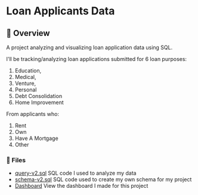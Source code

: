 # Loan Applicants Data
## 💼  Overview
A project analyzing and visualizing loan application data using SQL. 

I'll be tracking/analyzing loan applications submitted for 6 loan purposes: 
1. Education, 
2. Medical, 
3. Venture,
4. Personal
5. Debt Consolidation
6. Home Improvement

From applicants who:
1. Rent
2. Own
3. Have A Mortgage
4. Other

### 📁 Files
* [query-v2.sql](https://github.com/benjamindfuentes/Loan-Applicants/blob/main/query.sql) SQL code I used to analyze my data
* [schema-v2.sql](https://github.com/benjamindfuentes/Loan-Applicants/blob/main/schema.sql) SQL code used to create my own schema for my project
* [Dashboard](https://public.tableau.com/app/profile/benjamin.fuentes/viz/LoanApplicationsDashboard/LoanApplicationsDashboard) View the dashboard I made for this project
